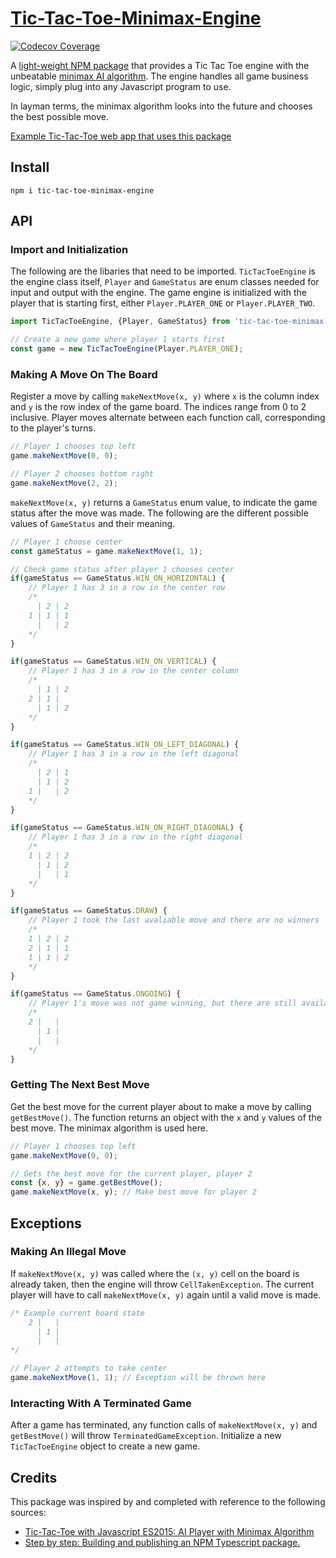 # [Tic-Tac-Toe-Minimax-Engine](https://www.npmjs.com/package/tic-tac-toe-minimax-engine)
[![Codecov Coverage](https://img.shields.io/codecov/c/github/davidcwh/Tic-Tac-Toe-AI-Engine/main.svg?style=flat-square)](https://codecov.io/gh/davidcwh/Tic-Tac-Toe-AI-Engine/)

A [light-weight NPM package](https://www.npmjs.com/package/tic-tac-toe-minimax-engine) that provides a Tic Tac Toe engine with the unbeatable [minimax AI algorithm](https://www.geeksforgeeks.org/minimax-algorithm-in-game-theory-set-1-introduction/). The engine handles all game business logic, simply plug into any Javascript program to use.

In layman terms, the minimax algorithm looks into the future and chooses the best possible move.

[Example Tic-Tac-Toe web app that uses this package](https://github.com/Davidcwh/Unbeatable-Tic-Tac-Toe)

## Install
`
npm i tic-tac-toe-minimax-engine
`

## API
### Import and Initialization
The following are the libaries that need to be imported. `TicTacToeEngine` is the engine class itself, `Player` and `GameStatus` are enum classes needed for input and output with the engine.
The game engine is initialized with the player that is starting first, either `Player.PLAYER_ONE` or `Player.PLAYER_TWO`.
```javascript
import TicTacToeEngine, {Player, GameStatus} from 'tic-tac-toe-minimax-engine';

// Create a new game where player 1 starts first
const game = new TicTacToeEngine(Player.PLAYER_ONE);
```
### Making A Move On The Board
Register a move by calling `makeNextMove(x, y)` where `x` is the column index and `y` is the row index of the game board. The indices range from 0 to 2 inclusive.
Player moves alternate between each function call, corresponding to the player's turns.
```javascript
// Player 1 chooses top left
game.makeNextMove(0, 0);

// Player 2 chooses bottom right
game.makeNextMove(2, 2);
```
`makeNextMove(x, y)` returns a `GameStatus` enum value, to indicate the game status after the move was made.
The following are the different possible values of `GameStatus` and their meaning.
```javascript
// Player 1 choose center
const gameStatus = game.makeNextMove(1, 1);

// Check game status after player 1 chooses center
if(gameStatus == GameStatus.WIN_ON_HORIZONTAL) {
    // Player 1 has 3 in a row in the center row
    /*
      | 2 | 2
    1 | 1 | 1
      |   | 2
    */
}

if(gameStatus == GameStatus.WIN_ON_VERTICAL) {
    // Player 1 has 3 in a row in the center column
    /*
      | 1 | 2
    2 | 1 |  
      | 1 | 2
    */
}

if(gameStatus == GameStatus.WIN_ON_LEFT_DIAGONAL) {
    // Player 1 has 3 in a row in the left diagonal
    /*
      | 2 | 1
      | 1 | 2
    1 |   | 2
    */
}

if(gameStatus == GameStatus.WIN_ON_RIGHT_DIAGONAL) {
    // Player 1 has 3 in a row in the right diagonal
    /*
    1 | 2 | 2
      | 1 | 2
      |   | 1
    */
}

if(gameStatus == GameStatus.DRAW) {
    // Player 1 took the last avaliable move and there are no winners
    /*
    1 | 2 | 2
    2 | 1 | 1
    1 | 1 | 2
    */
}

if(gameStatus == GameStatus.ONGOING) {
    // Player 1's move was not game winning, but there are still available moves left
    /*
    2 |   |  
      | 1 |  
      |   |  
    */
}
```

### Getting The Next Best Move
Get the best move for the current player about to make a move by calling `getBestMove()`. The function returns an object with the `x` and `y` values of the best move.
The minimax algorithm is used here.
```javascript
// Player 1 chooses top left
game.makeNextMove(0, 0);

// Gets the best move for the current player, player 2
const {x, y} = game.getBestMove();
game.makeNextMove(x, y); // Make best move for player 2
```
## Exceptions
### Making An Illegal Move
If `makeNextMove(x, y)` was called where the `(x, y)` cell on the board is already taken, then the engine will throw `CellTakenException`. 
The current player will have to call `makeNextMove(x, y)` again until a valid move is made.
```javascript
/* Example current board state
    2 |   |  
      | 1 |  
      |   |  
*/

// Player 2 attempts to take center
game.makeNextMove(1, 1); // Exception will be thrown here
```
### Interacting With A Terminated Game
After a game has terminated, any function calls of `makeNextMove(x, y)` and `getBestMove()` will throw `TerminatedGameException`.
Initialize a new `TicTacToeEngine` object to create a new game.

## Credits
This package was inspired by and completed with reference to the following sources:
- [Tic-Tac-Toe with Javascript ES2015: AI Player with Minimax Algorithm](https://medium.com/@alialaa/tic-tac-toe-with-javascript-es2015-ai-player-with-minimax-algorithm-59f069f46efa)
- [Step by step: Building and publishing an NPM Typescript package.](https://itnext.io/step-by-step-building-and-publishing-an-npm-typescript-package-44fe7164964c)